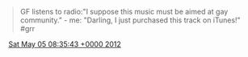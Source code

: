> GF listens to radio:"I suppose this music must be aimed at gay community\." \- me: "Darling, I just purchased this track on iTunes\!" \#grr

<img src="../../media/tweet.ico" width="12" /> [Sat May 05 08:35:43 +0000 2012](https://twitter.com/DromerDenker/status/198692437101785088)